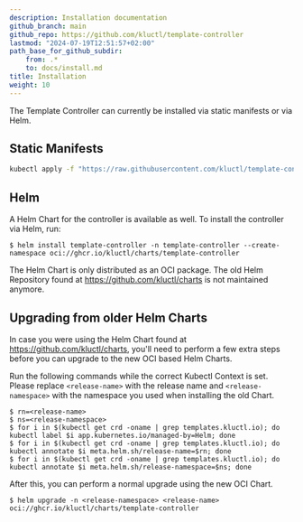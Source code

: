 ```yaml
---
description: Installation documentation
github_branch: main
github_repo: https://github.com/kluctl/template-controller
lastmod: "2024-07-19T12:51:57+02:00"
path_base_for_github_subdir:
    from: .*
    to: docs/install.md
title: Installation
weight: 10
---
```






The Template Controller can currently be installed via static manifests or via Helm.

## Static Manifests
```sh
kubectl apply -f "https://raw.githubusercontent.com/kluctl/template-controller/v0.9.2/deploy/manifests/template-controller.yaml"
```

## Helm
A Helm Chart for the controller is available as well.
To install the controller via Helm, run:
```shell
$ helm install template-controller -n template-controller --create-namespace oci://ghcr.io/kluctl/charts/template-controller
```

The Helm Chart is only distributed as an OCI package. The old Helm Repository found at https://github.com/kluctl/charts
is not maintained anymore.

## Upgrading from older Helm Charts

In case you were using the Helm Chart found at https://github.com/kluctl/charts, you'll need to perform a few extra
steps before you can upgrade to the new OCI based Helm Charts.

Run the following commands while the correct Kubectl Context is set. Please replace `<release-name>` with the release
name and `<release-namespace>` with the namespace you used when installing the old Chart.

```shell
$ rn=<release-name>
$ ns=<release-namespace>
$ for i in $(kubectl get crd -oname | grep templates.kluctl.io); do kubectl label $i app.kubernetes.io/managed-by=Helm; done
$ for i in $(kubectl get crd -oname | grep templates.kluctl.io); do kubectl annotate $i meta.helm.sh/release-name=$rn; done
$ for i in $(kubectl get crd -oname | grep templates.kluctl.io); do kubectl annotate $i meta.helm.sh/release-namespace=$ns; done
```

After this, you can perform a normal upgrade using the new OCI Chart.

```shell
$ helm upgrade -n <release-namespace> <release-name> oci://ghcr.io/kluctl/charts/template-controller
```